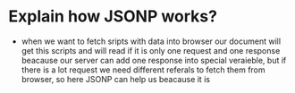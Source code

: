 # Explain how JSONP works?
-  when we want to fetch sripts with data into browser our document will get this scripts and will read if it is only one request and one response beacause our server can add one response into special veraieble, but if there is a lot request we need different referals to fetch them from browser, so here JSONP can help us beacause it is <script src /> getting method but with more functionality for example when client will request some data we will put in this callback function one extra parameter after server will parse it to json and will response data back to us with the name which was given with callback function parameter for ex: onUserLoad:({
   name:'misha',
   age:26
   });
   
this is JsonP(with padding)
